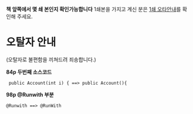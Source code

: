 **책 앞쪽에서 몇 쇄 본인지 확인가능합니다**
1쇄본을 가지고 계신 분은 [1쇄 오타안내](Corrections.md)를 확인해 주세요.

# 오탈자 안내 #
(오탈자로 불편함을 끼쳐드려 죄송합니다.)

**84p 두번째 소스코드**
```
 public Account(int i) { ==> public Account(){
```
**98p @Runwith 부분**
```
@Runwith ==> @RunWith
```